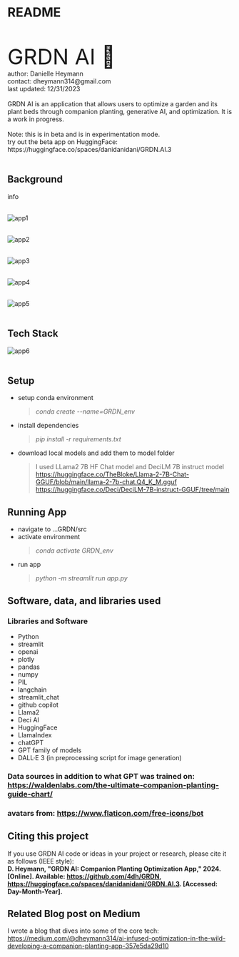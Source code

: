 # README
<br/>
<br/>
<font size = "18"> GRDN AI 🌱</font>
<br/>
author: Danielle Heymann
<br/>
contact: dheymann314@gmail.com
<br/>
last updated: 12/31/2023
<br/>
<br/>
GRDN AI is an application that allows users to optimize a garden and its plant beds through companion planting, generative AI, and optimization. It is a work in progress. </font>
<br/>
<br/>
Note: this is in beta and is in experimentation mode. 
<br/>
try out the beta app on HuggingFace: https://huggingface.co/spaces/danidanidani/GRDN.AI.3
<br/>
<br/>

## Background
info
<br>
<br>

![app1](src/assets/GRDN_screenshot1.png)
<br>
<br>

![app2](src/assets/GRDN_screenshot2.png)
<br>
<br>

![app3](src/assets/GRDN_screenshot3.png)
<br>
<br>

![app4](src/assets/GRDN_screenshot4.png)
<br>
<br>

![app5](src/assets/GRDN_screenshot5.png)
<br>
<br>

## Tech Stack
![app6](src/assets/GRDN_AI_techstack.png)
<br>
<br>

## Setup
- setup conda environment 
  >*conda create --name=GRDN_env*
- install dependencies
  >*pip install -r requirements.txt*
- download local models and add them to model folder
  >I used LLama2 7B HF Chat model and DeciLM 7B instruct model  <br>
  >https://huggingface.co/TheBloke/Llama-2-7B-Chat-GGUF/blob/main/llama-2-7b-chat.Q4_K_M.gguf  <br>
  >https://huggingface.co/Deci/DeciLM-7B-instruct-GGUF/tree/main  <br>

## Running App
- navigate to ...GRDN/src
- activate environment
  >*conda activate GRDN_env*
- run app
  >*python -m streamlit run app.py*
  
## Software, data, and libraries used
### Libraries and Software
- Python
- streamlit
- openai
- plotly
- pandas
- numpy
- PIL
- langchain
- streamlit_chat
- github copilot
- Llama2
- Deci AI
- HuggingFace
- LlamaIndex
- chatGPT
- GPT family of models
- DALL·E 3 (in preprocessing script for image generation)

### Data sources in addition to what GPT was trained on: https://waldenlabs.com/the-ultimate-companion-planting-guide-chart/
### avatars from: https://www.flaticon.com/free-icons/bot

## Citing this project
If you use GRDN AI code or ideas in your project or research, please cite it as follows (IEEE style): <br>
**D. Heymann, "GRDN AI: Companion Planting Optimization App," 2024. [Online]. Available: https://github.com/4dh/GRDN, https://huggingface.co/spaces/danidanidani/GRDN.AI.3. [Accessed: Day-Month-Year].**

## Related Blog post on Medium
I wrote a blog that dives into some of the core tech: https://medium.com/@dheymann314/ai-infused-optimization-in-the-wild-developing-a-companion-planting-app-357e5da29d10



